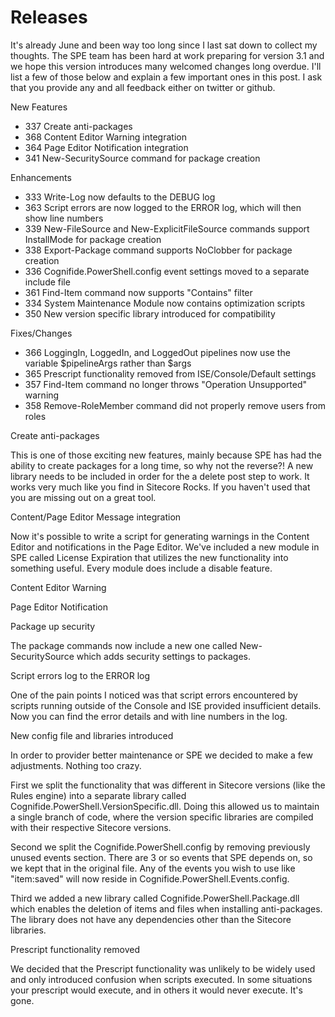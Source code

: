 # Releases

It's already June and been way too long since I last sat down to collect my thoughts. The SPE team has been hard at work preparing for version 3.1 and we hope this version introduces many welcomed changes long overdue. I'll list a few of those below and explain a few important ones in this post. I ask that you provide any and all feedback either on twitter or github.

New Features

- 337 Create anti-packages
- 368 Content Editor Warning integration
- 364 Page Editor Notification integration
- 341 New-SecuritySource command for package creation

Enhancements

- 333 Write-Log now defaults to the DEBUG log
- 363 Script errors are now logged to the ERROR log, which will then show line numbers
- 339 New-FileSource and New-ExplicitFileSource commands support InstallMode for package creation
- 338 Export-Package command supports NoClobber for package creation
- 336 Cognifide.PowerShell.config event settings moved to a separate include file
- 361 Find-Item command now supports "Contains" filter
- 334 System Maintenance Module now contains optimization scripts
- 350 New version specific library introduced for compatibility

Fixes/Changes

- 366 LoggingIn, LoggedIn, and LoggedOut pipelines now use the variable $pipelineArgs rather than $args
- 365 Prescript functionality removed from ISE/Console/Default settings
- 357 Find-Item command no longer throws "Operation Unsupported" warning
- 358 Remove-RoleMember command did not properly remove users from roles


Create anti-packages

This is one of those exciting new features, mainly because SPE has had the ability to create packages for a long time, so why not the reverse?! A new library needs to be included in order for the a delete post step to work. It works very much like you find in Sitecore Rocks. If you haven't used that you are missing out on a great tool. 

Content/Page Editor Message integration

Now it's possible to write a script for generating warnings in the Content Editor and notifications in the Page Editor. We've included a new module in SPE called License Expiration that utilizes the new functionality into something useful. Every module does include a disable feature.


Content Editor Warning


Page Editor Notification


Package up security

The package commands now include a new one called New-SecuritySource which adds security settings to packages.

Script errors log to the ERROR log

One of the pain points I noticed was that script errors encountered by scripts running outside of the Console and ISE provided insufficient details. Now you can find the error details and with line numbers in the log.

New config file and libraries introduced

In order to provider better maintenance or SPE we decided to make a few adjustments. Nothing too crazy.

First we split the functionality that was different in Sitecore versions (like the Rules engine) into a separate library called Cognifide.PowerShell.VersionSpecific.dll. Doing this allowed us to maintain a single branch of code, where the version specific libraries are compiled with their respective Sitecore versions. 

Second we split the Cognifide.PowerShell.config by removing previously unused events section. There are 3 or so events that SPE depends on, so we kept that in the original file. Any of the events you wish to use like "item:saved" will now reside in Cognifide.PowerShell.Events.config.

Third we added a new library called Cognifide.PowerShell.Package.dll which enables the deletion of items and files when installing anti-packages. The library does not have any dependencies other than the Sitecore libraries.

Prescript functionality removed

We decided that the Prescript functionality was unlikely to be widely used and only introduced confusion when scripts executed. In some situations your prescript would execute, and in others it would never execute. It's gone.
